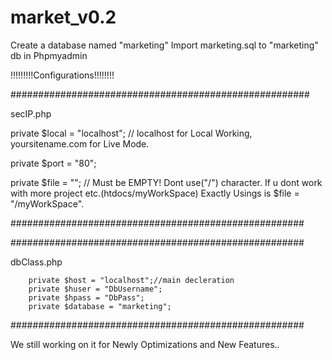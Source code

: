 # market_v0.2

Create a database named "marketing"
Import marketing.sql to "marketing" db in Phpmyadmin

!!!!!!!!!Configurations!!!!!!!!


######################################################

secIP.php

private $local = "localhost"; // localhost for Local Working, yoursitename.com for Live Mode.

private $port = "80";

private $file = ""; // Must be EMPTY! Dont use("/") character.  If u dont work with more project etc.(htdocs/myWorkSpace) Exactly Usings is $file = "/myWorkSpace".


#####################################################

#####################################################

dbClass.php

		private $host = "localhost";//main decleration
		private $huser = "DbUsername";
		private $hpass = "DbPass";
		private $database = "marketing";
#####################################################

We still working on it for Newly Optimizations and New Features..


